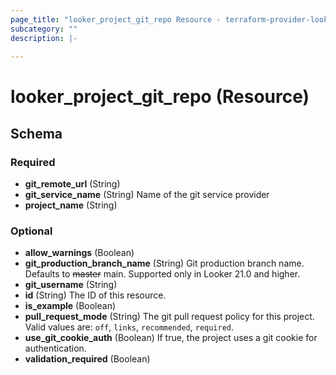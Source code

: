 ```yaml
---
page_title: "looker_project_git_repo Resource - terraform-provider-looker"
subcategory: ""
description: |-
  
---
```

# looker_project_git_repo (Resource)



<!-- schema generated by tfplugindocs -->
## Schema

### Required

- **git_remote_url** (String)
- **git_service_name** (String) Name of the git service provider
- **project_name** (String)

### Optional

- **allow_warnings** (Boolean)
- **git_production_branch_name** (String) Git production branch name. Defaults to ~~master~~ main. Supported only in Looker 21.0 and higher.
- **git_username** (String)
- **id** (String) The ID of this resource.
- **is_example** (Boolean)
- **pull_request_mode** (String) The git pull request policy for this project. Valid values are: `off`, `links`, `recommended`, `required`.
- **use_git_cookie_auth** (Boolean) If true, the project uses a git cookie for authentication.
- **validation_required** (Boolean)
